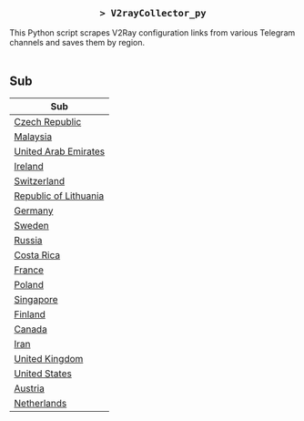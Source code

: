 <h3 align="center">
    <samp>&gt; V2rayCollector_py</samp>
</h3>

This Python script scrapes V2Ray configuration links from various Telegram channels and saves them by region.
<br>
<br>
## Sub
| Sub |
|-----|
| [Czech Republic](https://raw.githubusercontent.com/freetomaid/Vxray-country/main/sub/Czech%20Republic/config.txt) |
| [Malaysia](https://raw.githubusercontent.com/freetomaid/Vxray-country/main/sub/Malaysia/config.txt) |
| [United Arab Emirates](https://raw.githubusercontent.com/freetomaid/Vxray-country/main/sub/United%20Arab%20Emirates/config.txt) |
| [Ireland](https://raw.githubusercontent.com/freetomaid/Vxray-country/main/sub/Ireland/config.txt) |
| [Switzerland](https://raw.githubusercontent.com/freetomaid/Vxray-country/main/sub/Switzerland/config.txt) |
| [Republic of Lithuania](https://raw.githubusercontent.com/freetomaid/Vxray-country/main/sub/Republic%20of%20Lithuania/config.txt) |
| [Germany](https://raw.githubusercontent.com/freetomaid/Vxray-country/main/sub/Germany/config.txt) |
| [Sweden](https://raw.githubusercontent.com/freetomaid/Vxray-country/main/sub/Sweden/config.txt) |
| [Russia](https://raw.githubusercontent.com/freetomaid/Vxray-country/main/sub/Russia/config.txt) |
| [Costa Rica](https://raw.githubusercontent.com/freetomaid/Vxray-country/main/sub/Costa%20Rica/config.txt) |
| [France](https://raw.githubusercontent.com/freetomaid/Vxray-country/main/sub/France/config.txt) |
| [Poland](https://raw.githubusercontent.com/freetomaid/Vxray-country/main/sub/Poland/config.txt) |
| [Singapore](https://raw.githubusercontent.com/freetomaid/Vxray-country/main/sub/Singapore/config.txt) |
| [Finland](https://raw.githubusercontent.com/freetomaid/Vxray-country/main/sub/Finland/config.txt) |
| [Canada](https://raw.githubusercontent.com/freetomaid/Vxray-country/main/sub/Canada/config.txt) |
| [Iran](https://raw.githubusercontent.com/freetomaid/Vxray-country/main/sub/Iran/config.txt) |
| [United Kingdom](https://raw.githubusercontent.com/freetomaid/Vxray-country/main/sub/United%20Kingdom/config.txt) |
| [United States](https://raw.githubusercontent.com/freetomaid/Vxray-country/main/sub/United%20States/config.txt) |
| [Austria](https://raw.githubusercontent.com/freetomaid/Vxray-country/main/sub/Austria/config.txt) |
| [Netherlands](https://raw.githubusercontent.com/freetomaid/Vxray-country/main/sub/Netherlands/config.txt) |











































































































































































































































































































































































































































































































































































































































































































































































































































































































































































































































































































































































































































































































































































































































































































































































































































































































































































































































































































































































































































































































































































































































































































































































































































































































































































































































































































































































































































































































































































































































































































































































































































































































































































































































